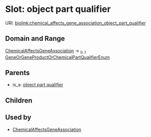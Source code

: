 
# Slot: object part qualifier




URI: [biolink:chemical_affects_gene_association_object_part_qualifier](https://w3id.org/biolink/vocab/chemical_affects_gene_association_object_part_qualifier)


## Domain and Range

[ChemicalAffectsGeneAssociation](ChemicalAffectsGeneAssociation.md) &#8594;  <sub>0..1</sub> [GeneOrGeneProductOrChemicalPartQualifierEnum](GeneOrGeneProductOrChemicalPartQualifierEnum.md)

## Parents

 *  is_a: [object part qualifier](object_part_qualifier.md)

## Children


## Used by

 * [ChemicalAffectsGeneAssociation](ChemicalAffectsGeneAssociation.md)
